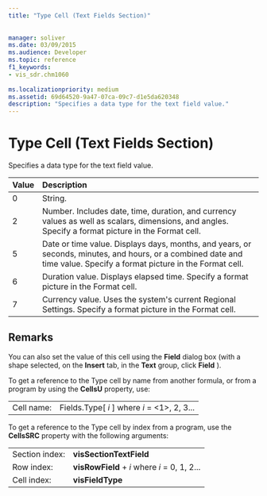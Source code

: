 ```yaml
---
title: "Type Cell (Text Fields Section)"
 
 
manager: soliver
ms.date: 03/09/2015
ms.audience: Developer
ms.topic: reference
f1_keywords:
- vis_sdr.chm1060
 
ms.localizationpriority: medium
ms.assetid: 69d64520-9a47-07ca-09c7-d1e5da620348
description: "Specifies a data type for the text field value."
---
```


# Type Cell (Text Fields Section)

Specifies a data type for the text field value.
  
|**Value**|**Description**|
|:-----|:-----|
|0  <br/> |String.  <br/> |
|2  <br/> |Number. Includes date, time, duration, and currency values as well as scalars, dimensions, and angles. Specify a format picture in the Format cell.  <br/> |
|5  <br/> |Date or time value. Displays days, months, and years, or seconds, minutes, and hours, or a combined date and time value. Specify a format picture in the Format cell.  <br/> |
|6  <br/> |Duration value. Displays elapsed time. Specify a format picture in the Format cell.  <br/> |
|7  <br/> |Currency value. Uses the system's current Regional Settings. Specify a format picture in the Format cell.  <br/> |
   
## Remarks

You can also set the value of this cell using the **Field** dialog box (with a shape selected, on the **Insert** tab, in the **Text** group, click **Field** ). 
  
To get a reference to the Type cell by name from another formula, or from a program by using the **CellsU** property, use: 
  
|||
|:-----|:-----|
|Cell name:  <br/> |Fields.Type[ *i*  ] where  *i*  = <1>, 2, 3...  <br/> |
   
To get a reference to the Type cell by index from a program, use the **CellsSRC** property with the following arguments: 
  
|||
|:-----|:-----|
|Section index:  <br/> |**visSectionTextField** <br/> |
|Row index:  <br/> |**visRowField** +  *i*  where  *i*  = 0, 1, 2...  <br/> |
|Cell index:  <br/> |**visFieldType** <br/> |
   

